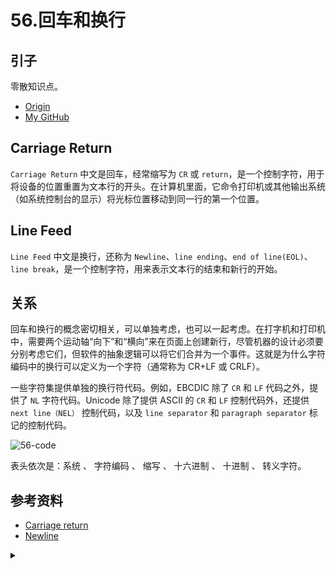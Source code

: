 # 56.回车和换行
## <a name="start"></a> 引子
零散知识点。


- [Origin][url-origin]
- [My GitHub][url-my-github]

## Carriage Return
`Carriage Return` 中文是回车，经常缩写为 `CR` 或 `return`，是一个控制字符，用于将设备的位置重置为文本行的开头。在计算机里面，它命令打印机或其他输出系统（如系统控制台的显示）将光标位置移动到同一行的第一个位置。

## Line Feed
`Line Feed` 中文是换行，还称为 `Newline`、`line ending`、`end of line(EOL)`、`line break`，是一个控制字符，用来表示文本行的结束和新行的开始。

## 关系
回车和换行的概念密切相关，可以单独考虑，也可以一起考虑。在打字机和打印机中，需要两个运动轴“向下”和“横向”来在页面上创建新行，尽管机器的设计必须要分别考虑它们，但软件的抽象逻辑可以将它们合并为一个事件。这就是为什么字符编码中的换行可以定义为一个字符（通常称为 CR+LF 或 CRLF）。

一些字符集提供单独的换行符代码。例如，EBCDIC 除了 `CR` 和 `LF` 代码之外，提供了 `NL` 字符代码。Unicode 除了提供 ASCII 的 `CR` 和 `LF` 控制代码外，还提供 `next line（NEL）` 控制代码，以及 `line separator` 和 `paragraph separator` 标记的控制代码。

![56-code][url-local-code]

表头依次是：系统 、 字符编码 、 缩写 、 十六进制 、 十进制 、 转义字符。


## <a name="reference"></a> 参考资料
- [Carriage return][url-wiki-cr]
- [Newline][url-wiki-newline]



[url-base]:https://xxholic.github.io/segment

[url-wiki-cr]:https://en.wikipedia.org/wiki/Carriage_return
[url-wiki-newline]:https://en.wikipedia.org/wiki/Newline

[url-local-code]:https://xxholic.github.io/segment/images/56/code.png

<details>
<summary></summary>

纯属瞎扯，如有雷同，纯属巧合。

最近看了[《克劳斯：圣诞节的秘密》](https://movie.douban.com/subject/26858510/?from=subject-page)，感觉挺有意思的，里面讲的圣诞节由来，之前没有看过或听过。故事情节，让传说变的更加贴近实际，例如在天上拉雪橇只是一次意外。但里面又有加入了一些魔幻的元素，例如男主与克劳斯的相遇，最后克劳斯的消失都带有魔幻色彩。总之整体上是一个老少咸宜的作品。

![url-local-poster][url-local-poster]


</details>

[url-local-poster]:https://xxholic.github.io/segment/images/56/poster.png

[url-origin]:https://github.com/XXHolic/segment/issues/63
[url-my-github]:https://github.com/XXHolic